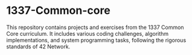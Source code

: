 # 1337-Common-core
This repository contains projects and exercises from the 1337 Common Core curriculum. It includes various coding challenges, algorithm implementations, and system programming tasks, following the rigorous standards of 42 Network.
